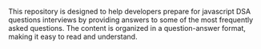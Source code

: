 This repository is designed to help developers prepare for javascript DSA questions interviews by providing answers to some of the most frequently asked questions. 
The content is organized in a question-answer format, making it easy to read and understand.
